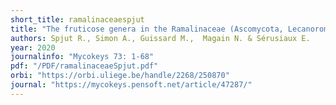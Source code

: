 ```yaml
---
short_title: ramalinaceaespjut
title: "The fruticose genera in the Ramalinaceae (Ascomycota, Lecanoromycetes): their diversity and evolutionary history"
authors: Spjut R., Simon A., Guissard M.,  Magain N. & Sérusiaux E.
year: 2020
journalinfo: "Mycokeys 73: 1-68"
pdf: "/PDF/ramalinaceaeSpjut.pdf"
orbi: "https://orbi.uliege.be/handle/2268/250870"
journal: "https://mycokeys.pensoft.net/article/47287/"
---
```

